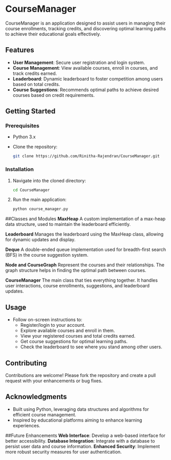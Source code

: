 # CourseManager

CourseManager is an application designed to assist users in managing their course enrollments, tracking credits, and discovering optimal learning paths to achieve their educational goals effectively.

## Features

- **User Management**: Secure user registration and login system.
- **Course Management**: View available courses, enroll in courses, and track credits earned.
- **Leaderboard**: Dynamic leaderboard to foster competition among users based on total credits.
- **Course Suggestions**: Recommends optimal paths to achieve desired courses based on credit requirements.

## Getting Started

### Prerequisites

- Python 3.x
- Clone the repository:

  ```bash
  git clone https://github.com/Rinitha-Rajendran/CourseManager.git
  ```

### Installation

1. Navigate into the cloned directory:

   ```bash
   cd CourseManager
   ```

2. Run the main application:

   ```bash
   python course_manager.py
   ```

##Classes and Modules
**MaxHeap**
A custom implementation of a max-heap data structure, used to maintain the leaderboard efficiently.

**Leaderboard**
Manages the leaderboard using the MaxHeap class, allowing for dynamic updates and display.

**Deque**
A double-ended queue implementation used for breadth-first search (BFS) in the course suggestion system.

**Node and CourseGraph**
Represent the courses and their relationships. The graph structure helps in finding the optimal path between courses.

**CourseManager**
The main class that ties everything together. It handles user interactions, course enrollments, suggestions, and leaderboard updates.
## Usage

- Follow on-screen instructions to:
  - Register/login to your account.
  - Explore available courses and enroll in them.
  - View your registered courses and total credits earned.
  - Get course suggestions for optimal learning paths.
  - Check the leaderboard to see where you stand among other users.

## Contributing

Contributions are welcome! Please fork the repository and create a pull request with your enhancements or bug fixes.


## Acknowledgments

- Built using Python, leveraging data structures and algorithms for efficient course management.
- Inspired by educational platforms aiming to enhance learning experiences.

##Future Enhancements
**Web Interface**: Develop a web-based interface for better accessibility.
**Database Integration**: Integrate with a database to persist user data and course information.
**Enhanced Security**: Implement more robust security measures for user authentication.

